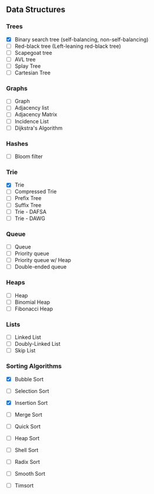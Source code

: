 
## Data Structures

### Trees

- [x] Binary search tree (self-balancing, non-self-balancing)
- [ ] Red-black tree (Left-leaning red-black tree)
- [ ] Scapegoat tree
- [ ] AVL tree
- [ ] Splay Tree
- [ ] Cartesian Tree

### Graphs

- [ ] Graph
- [ ] Adjacency list
- [ ] Adjacency Matrix
- [ ] Incidence List
- [ ] Dijkstra's Algorithm

### Hashes

- [ ] Bloom filter

### Trie

- [x] Trie
- [ ] Compressed Trie
- [ ] Prefix Tree
- [ ] Suffix Tree
- [ ] Trie - DAFSA
- [ ] Trie - DAWG

### Queue

- [ ] Queue
- [ ] Priority queue
- [ ] Priority queue w/ Heap
- [ ] Double-ended queue

### Heaps

- [ ] Heap
- [ ] Binomial Heap
- [ ] Fibonacci Heap

### Lists

- [ ] Linked List
- [ ] Doubly-Linked List
- [ ] Skip List

### Sorting Algorithms

- [x] Bubble Sort
- [ ] Selection Sort
- [x] Insertion Sort
- [ ] Merge Sort
- [ ] Quick Sort
- [ ] Heap Sort
- [ ] Shell Sort
- [ ] Radix Sort
- [ ] Smooth Sort
- [ ] Timsort

